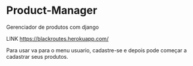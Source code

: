 # Product-Manager
Gerenciador de produtos com django


LINK 
https://blackroutes.herokuapp.com/

Para usar va para o menu usuario, cadastre-se e depois pode começar a cadastrar seus produtos.
